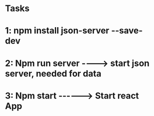 # Tasks
# 1: npm install json-server --save-dev
# 2: Npm run server ----> start json server, needed for data
# 3: Npm start ------> Start react App
